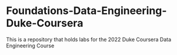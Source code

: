# Foundations-Data-Engineering-Duke-Coursera
This is a repository that holds labs for the 2022 Duke Coursera Data Engineering Course
